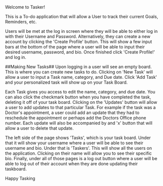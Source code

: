 Welcome to Tasker!

This is a To-do application that will allow a User to track their current Goals, Reminders, etc.

Users will be met at the log in screen where they will be able to either log in with their Username and Password. Alternatively, they can create a new account by clicking the 'Create Profile' button. This will show a few input bars at the bottom of the page where a user will be able to input their desired username, password, and bio. Once finished click 'Create Profile!' and log in.



##Making New Tasks##
Upon logging in a user will see an empty board. This is where you can create new tasks to do. Clicking on 'New Task' will allow a user to input a Task name, category, and Due date. Click 'Add Task' and your personalized task will show up on your Task Board.

Each Task gives you access to edit the name, category, and due date. You can also click the checkmark button when you have completed the task, deleting it off of your task board. Clicking on the 'Updates' button will allow a user to add updates to that particular Task. For example if the task was a Doctor's appointment, a user could add an update that they had to reschedule the appointment or perhaps add the Doctors Office phone number. Each update will also be accompanied by and 'x' button that will allow a user to delete that update.

The left side of the page shows 'Tasks', which is your task board. Under that it will show your username where a user will be able to see their username and bio. Under that is 'Taskers'. This will show all the users on the application. Clicking on their name will allow you to see their specific bio. Finally, under all of those pages is a log out button where a user will be able to log out of their account when they are done updating their taskboard.

Happy Tasking
